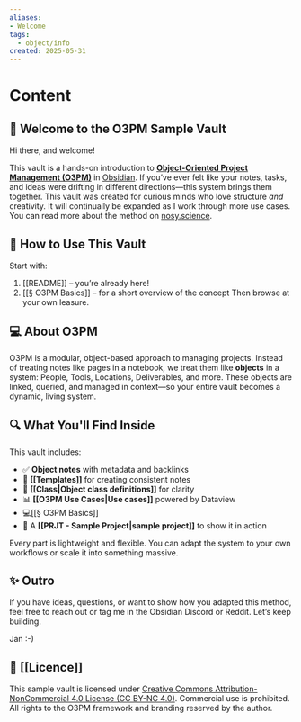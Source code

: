 ```yaml
---
aliases:
- Welcome
tags:
  - object/info
created: 2025-05-31
---
```


# Content
## 👋 Welcome to the O3PM Sample Vault

Hi there, and welcome!

This vault is a hands-on introduction to **[Object-Oriented Project Management (O3PM)](https://nosy.science/2025/05/10/object-oriented-management-in-obsidian-o3pm/)** in [Obsidian](https://obsidian.md). If you’ve ever felt like your notes, tasks, and ideas were drifting in different directions—this system brings them together.
This vault was created for curious minds who love structure *and* creativity. It will continually be expanded as I work through more use cases. 
You can read more about the method on [nosy.science](https://nosy.science/2025/05/10/object-oriented-management-in-obsidian-o3pm/).


## 🚦 How to Use This Vault

Start with:
1. [[README]] – you’re already here!
2. [[§ O3PM Basics]] – for a short overview of the concept
Then browse at your own leasure.

## 💻 About O3PM
O3PM is a modular, object-based approach to managing projects. Instead of treating notes like pages in a notebook, we treat them like **objects** in a system: People, Tools, Locations, Deliverables, and more. These objects are linked, queried, and managed in context—so your entire vault becomes a dynamic, living system.

## 🔍 What You'll Find Inside

This vault includes:
- ✅ **Object notes** with metadata and backlinks  
- 🧩 **[[Templates]]** for creating consistent notes 
- 🧠 **[[Class|Object class definitions]]** for clarity  
- 📊 **[[O3PM Use Cases|Use cases]]** powered by Dataview  
- 💻[[§ O3PM Basics]]
- 📁 A **[[PRJT - Sample Project|sample project]]** to show it in action  

Every part is lightweight and flexible. You can adapt the system to your own workflows or scale it into something massive.

## ✨ Outro

If you have ideas, questions, or want to show how you adapted this method, feel free to reach out or tag me in the Obsidian Discord or Reddit. Let’s keep building.

Jan :-)



## 📜 [[Licence]]

This sample vault is licensed under [Creative Commons Attribution-NonCommercial 4.0 License (CC BY-NC 4.0)](https://creativecommons.org/licenses/by-nc/4.0/). Commercial use is prohibited. All rights to the O3PM framework and branding reserved by the author.
